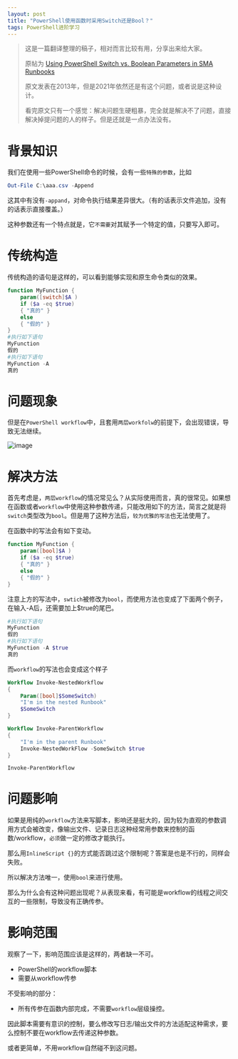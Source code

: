 ```yaml
---
layout: post
title: "PowerShell使用函数时采用Switch还是Bool？"
tags: PowerShell进阶学习
---
```


> 这是一篇翻译整理的稿子，相对而言比较有用，分享出来给大家。
>
> 原帖为 [Using PowerShell Switch vs. Boolean Parameters in SMA Runbooks](https://powershellmagazine.com/2013/12/20/using-powershell-switch-vs-boolean-parameters-in-sma-runbooks/)
>
> 原文发表在2013年，但是2021年依然还是有这个问题，或者说是这种设计。
>
> 看完原文只有一个感觉：解决问题生硬粗暴，完全就是解决不了问题，直接解决掉提问题的人的样子。但是还就是一点办法没有。

# 背景知识

我们在使用一些PowerShell命令的时候，会有一些`特殊的参数`，比如

```powershell
Out-File C:\aaa.csv -Append
```

这其中有没有`-appand`，对命令执行结果差异很大。（有的话表示文件追加，没有的话表示直接覆盖。）

这种参数还有一个特点就是，它`不需要`对其赋予一个特定的值，只要写入即可。

# 传统构造

传统构造的语句是这样的，可以看到能够实现和原生命令类似的效果。

```powershell
function MyFunction {
    param([switch]$A )
    if ($a -eq $true)
    { "真的" }
    else
    { "假的" }
}
#执行如下语句
MyFunction
假的
#执行如下语句
MyFunction -A
真的
```

# 问题现象

但是在`PowerShell workflow`中，且套用`两层workfolw`的前提下，会出现错误，导致无法继续。

![image](http://ny9s.com/picupdate/20210817152538.png)

# 解决方法

首先考虑是，`两层workflow`的情况常见么？从实际使用而言，真的很常见。如果想在函数或者`workflow`中使用这种参数传递，只能改用如下的方法，简言之就是将`switch`类型改为`bool`。但是用了这种方法后，`较为优雅的写法`也无法使用了。

在函数中的写法会有如下变动。

```powershell
function MyFunction {
    param([bool]$A )
    if ($a -eq $true)
    { "真的" }
    else
    { "假的" }
}
```

注意上方的写法中，`swtich`被修改为`bool`，而使用方法也变成了下面两个例子，在输入-A后，还需要加上$true的尾巴。

```powershell
#执行如下语句
MyFunction
假的
#执行如下语句
MyFunction -A $true
真的
```

而`workflow`的写法也会变成这个样子

```powershell
Workflow Invoke-NestedWorkflow
{
    Param([bool]$SomeSwitch)
    "I'm in the nested Runbook"
    $SomeSwitch
}

Workflow Invoke-ParentWorkflow
{
    "I'm in the parent Runbook"
    Invoke-NestedWorkFlow -SomeSwitch $true
}

Invoke-ParentWorkflow
```

# 问题影响

如果是用纯的`workflow`方法来写脚本，影响还是挺大的，因为较为直观的参数调用方式会被改变，像输出文件、记录日志这种经常用参数来控制的函数/workflow，`必须`做一定的修改才能执行。	

那么用`InlineScript {}`的方式能否跳过这个限制呢？答案是也是不行的，同样会失败。

所以解决方法唯一，使用`bool`来进行使用。

那么为什么会有这种问题出现呢？从表现来看，有可能是workflow的线程之间交互的一些限制，导致没有正确传参。

# 影响范围

观察了一下，影响范围应该是这样的，两者缺一不可。

- PowerShell的workflow脚本
- 需要从workflow传参

不受影响的部分：

- 所有传参在函数内部完成，不需要`workflow`层级操控。

因此脚本需要有意识的控制，要么修改写日志/输出文件的方法适配这种需求，要么控制不要在workflow去传递这种参数。

或者更简单，不用workflow自然碰不到这问题。

